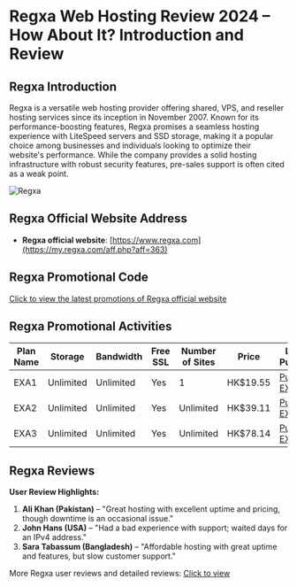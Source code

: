 # Regxa Web Hosting Review 2024 – How About It? Introduction and Review

## Regxa Introduction

Regxa is a versatile web hosting provider offering shared, VPS, and reseller hosting services since its inception in November 2007. Known for its performance-boosting features, Regxa promises a seamless hosting experience with LiteSpeed servers and SSD storage, making it a popular choice among businesses and individuals looking to optimize their website's performance. While the company provides a solid hosting infrastructure with robust security features, pre-sales support is often cited as a weak point.

![Regxa](https://github.com/user-attachments/assets/8e395c4e-ba58-41c9-bcef-76bdaf2b52e9)

## Regxa Official Website Address

- **Regxa official website**: [https://www.regxa.com](https://my.regxa.com/aff.php?aff=363)

## Regxa Promotional Code

[Click to view the latest promotions of Regxa official website](https://my.regxa.com/aff.php?aff=363)

## Regxa Promotional Activities

| Plan Name  | Storage   | Bandwidth    | Free SSL  | Number of Sites | Price    | Link to Purchase                                  |
|------------|-----------|--------------|-----------|-----------------|----------|---------------------------------------------------|
| EXA1       | Unlimited | Unlimited    | Yes       | 1               | HK$19.55 | [Purchase EXA1](https://my.regxa.com/aff.php?aff=363)   |
| EXA2       | Unlimited | Unlimited    | Yes       | Unlimited       | HK$39.11 | [Purchase EXA2](https://my.regxa.com/aff.php?aff=363)   |
| EXA3       | Unlimited | Unlimited    | Yes       | Unlimited       | HK$78.14 | [Purchase EXA3](https://my.regxa.com/aff.php?aff=363)   |

## Regxa Reviews

**User Review Highlights:**

1. **Ali Khan (Pakistan)** – "Great hosting with excellent uptime and pricing, though downtime is an occasional issue."
2. **John Hans (USA)** – "Had a bad experience with support; waited days for an IPv4 address."
3. **Sara Tabassum (Bangladesh)** – "Affordable hosting with great uptime and features, but slow customer support."

More Regxa user reviews and detailed reviews: [Click to view](https://my.regxa.com/aff.php?aff=363)
